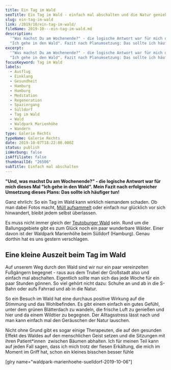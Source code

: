 ```yaml
---
title: Ein Tag im Wald
seoTitle: Ein Tag im Wald - einfach mal abschalten und die Natur genießen
slug: ein-tag-im-wald
link: /2019/10/ein-tag-im-wald/
fileName: 2019-10---ein-tag-im-wald.md
description:
  '"Was machst Du am Wochenende?" - die logische Antwort war für mich dieses Mal
  "Ich gehe in den Wald". Fazit nach Planumsetzung: Das sollte ich häufiger tun!'
excerpt:
  '"Was machst Du am Wochenende?" - die logische Antwort war für mich dieses Mal
  "Ich gehe in den Wald". Fazit nach Planumsetzung: Das sollte ich häufiger tun!'
focusKeyword: Tag im Wald
labels:
  - Ausflug
  - Einklang
  - Gesundheit
  - Hamburg
  - Hamburg
  - Meditation
  - Regeneration
  - Spaziergang
  - Sülldorf
  - Tag im Wald
  - Wald
  - Waldpark Marienhöhe
  - Wandern
type: Galerie Rechts
typeName: Galerie Rechts
date: 2019-10-07T18:22:08.000Z
status: publish
isWerbung: false
isAffiliate: false
thumbnailId: "26506"
subTitle: Einfach mal abschalten
---
```


<strong>"Und, was machst Du am Wochenende?" - die logische Antwort war für mich
dieses Mal "Ich gehe in den Wald". Mein Fazit nach erfolgreicher Umsetzung
dieses Plans: Das sollte ich häufiger tun!</strong>

Ganz ehrlich: So ein Tag im Wald kann wirklich niemandem schaden. Ob man dabei
Fotos macht,
[Müll aufsammelt](/2019/09/umweltaktivist-waechter-des-waldes-florian-fruechel-interview/)
oder einfach nur glücklich vor sich hinwandert, bleibt jedem selbst überlassen.

Es muss nicht immer gleich der [Teutoburger Wald](/2019/08/teutoburger-wald/)
sein. Rund um die Ballungsgebiete gibt es zum Glück noch ein paar wunderbare
Wälder. Einer davon ist der Waldpark Marienhöhe beim Sülldorf (Hamburg). Genau
dorthin hat es uns gestern verschlagen.

## Eine kleine Auszeit beim Tag im Wald

Auf unserem Weg durch den Wald sind wir nur ein paar vereinzelten Fußgängern
begegnet - raus aus dem Trubel der Großstadt also und einfach mal abschalten.
Eigentlich sollte man sich das jede Woche für ein paar Stunden gönnen. So viel
gehört nicht dazu: Schuhe an und ab in die S-Bahn oder aufs Fahrrad und ab in
die Natur.

So ein Besuch im Wald hat eine durchaus positive Wirkung auf die Stimmung und
das Wohlbefinden. Es gibt einem einfach ein gutes Gefühl, unter dem grünen
Blätterdach zu wandeln, die frische Luft zu genießen und hier und da einem
Wildtier zu begegnen. Der Alltagsstress lässt nach und man kann einfach mal den
Geräuschen der Natur lauschen.

Nicht ohne Grund gibt es sogar einige Therapeuten, die auf den gesunden Effekt
des Waldes auf den menschlichen Geist setzen und die Sitzungen mit ihren
Patient\*innen  zwischen Bäumen abhalten. Ich für meinen Teil kann auf jeden
Fall sagen, dass ich mich trotz der fiesen Erkältung, die mich im Moment im
Griff hat, schon ein kleines bisschen besser fühle

[glry name="waldpark-marienhoehe-suelldorf-2019-10-06"]
